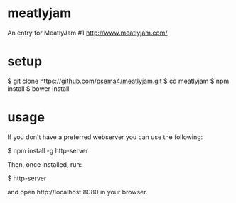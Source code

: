 # meatlyjam
An entry for MeatlyJam #1 http://www.meatlyjam.com/

# setup

$ git clone https://github.com/psema4/meatlyjam.git
$ cd meatlyjam
$ npm install
$ bower install

# usage

If you don't have a preferred webserver you can use the following:

$ npm install -g http-server

Then, once installed, run:

$ http-server

and open http://localhost:8080 in your browser.

